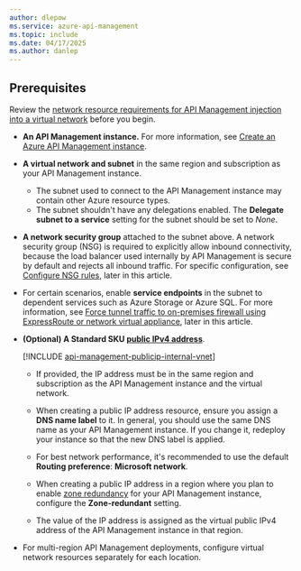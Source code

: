 ```yaml
---
author: dlepow
ms.service: azure-api-management
ms.topic: include
ms.date: 04/17/2025
ms.author: danlep
---
```


## Prerequisites

Review the [network resource requirements for API Management injection into a virtual network](../articles/api-management/virtual-network-injection-resources.md) before you begin.

+ **An API Management instance.** For more information, see [Create an Azure API Management instance](../articles/api-management/get-started-create-service-instance.md).

* **A virtual network and subnet** in the same region and subscription as your API Management instance. 
  * The subnet used to connect to the API Management instance may contain other Azure resource types. 
  * The subnet shouldn't have any delegations enabled. The **Delegate subnet to a service** setting for the subnet should be set to *None*. 

* **A network security group** attached to the subnet above. A network security group (NSG) is required to explicitly allow inbound connectivity, because the load balancer used internally by API Management is secure by default and rejects all inbound traffic. For specific configuration, see [Configure NSG rules](#configure-nsg-rules), later in this article.

* For certain scenarios, enable **service endpoints** in the subnet to dependent services such as Azure Storage or Azure SQL. For more information, see [Force tunnel traffic to on-premises firewall using ExpressRoute or network virtual appliance](#force-tunnel-traffic-to-on-premises-firewall-using-expressroute-or-network-virtual-appliance), later in this article.

* **(Optional) A Standard SKU [public IPv4 address](../articles/virtual-network/ip-services/public-ip-addresses.md#sku)**.

  [!INCLUDE [api-management-publicip-internal-vnet](api-management-publicip-internal-vnet.md)]

  * If provided, the IP address must be in the same region and subscription as the API Management instance and the virtual network.

  * When creating a public IP address resource, ensure you assign a **DNS name label** to it. In general, you should use the same DNS name as your API Management instance. If you change it, redeploy your instance so that the new DNS label is applied.

  * For best network performance, it's recommended to use the default **Routing preference**: **Microsoft network**.  

  * When creating a public IP address in a region where you plan to enable [zone redundancy](..azure/api-management/enable-availability-zone-support) for your API Management instance, configure the **Zone-redundant** setting.

  * The value of the IP address is assigned as the virtual public IPv4 address of the API Management instance in that region. 

* For multi-region API Management deployments, configure virtual network resources separately for each location.

